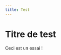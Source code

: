 ```yaml
---
title: Test
---
```

<link rel="stylesheet" type="text/css" href="stylesheets/stylesheet.css" media="screen">
<link rel="stylesheet" type="text/css" href="stylesheets/pygment_trac.css" media="screen">
<link rel="stylesheet" type="text/css" href="stylesheets/print.css" media="print">
	
Titre de test
=============

Ceci est un essai !
